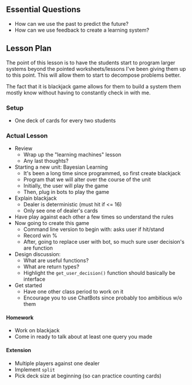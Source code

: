 ## Essential Questions

- How can we use the past to predict the future?
- How can we use feedback to create a learning system?

## Lesson Plan

The point of this lesson is to have the students start to program larger systems
beyond the pointed worksheets/lessons I've been giving them up to this point.
This will allow them to start to decompose problems better.

The fact that it is blackjack game allows for them to build a system them mostly
know without having to constantly check in with me.

### Setup

- One deck of cards for every two students

### Actual Lesson

- Review
    - Wrap up the "learning machines" lesson
    - Any last thoughts?
- Starting a new unit: Bayesian Learning
    - It's been a long time since programmed, so first create blackjack
    - Program that we will alter over the course of the unit
    - Initially, the user will play the game
    - Then, plug in bots to play the game
- Explain blackjack
    - Dealer is deterministic (must hit if <= 16)
    - Only see one of dealer's cards
- Have play against each other a few times so understand the rules
- Now going to create this game
    - Command line version to begin with: asks user if hit/stand
    - Record win %
    - After, going to replace user with bot, so much sure user decision's are function
- Design discussion:
    - What are useful functions?
    - What are return types?
    - Highlight the `get_user_decision()` function should basically be interface
- Get started
    - Have one other class period to work on it
    - Encourage you to use ChatBots since probably too ambitious w/o them

#### Homework

- Work on blackjack
- Come in ready to talk about at least one query you made

#### Extension

- Multiple players against one dealer
- Implement `split`
- Pick deck size at beginning (so can practice counting cards)
